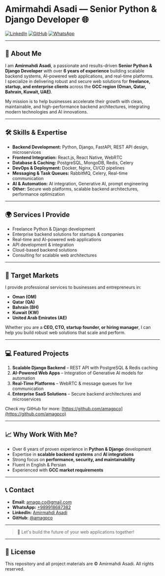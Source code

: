 # Amirmahdi Asadi — Senior Python & Django Developer 🌐

[![LinkedIn](https://img.shields.io/badge/LinkedIn-Amirmahdi-blue?logo=linkedin)](https://linkedin.com/in/amirmahdi-asadi-2b1528244) 
[![GitHub](https://img.shields.io/badge/GitHub-@amagpco-black?logo=github)](https://github.com/amagpco) 
[![WhatsApp](https://img.shields.io/badge/WhatsApp-+989918687382-green?logo=whatsapp)](https://wa.me/989918687382)

---

## 👋 About Me
I am **Amirmahdi Asadi**, a passionate and results-driven **Senior Python & Django Developer** with over **6 years of experience** building scalable backend systems, AI-powered web applications, and real-time platforms.  
I specialize in delivering robust and secure web solutions for **freelance, startup, and enterprise clients** across the **GCC region (Oman, Qatar, Bahrain, Kuwait, UAE)**.

My mission is to help businesses accelerate their growth with clean, maintainable, and high-performance backend architectures, integrating modern technologies and AI innovations.

---

## 🛠 Skills & Expertise

- **Backend Development:** Python, Django, FastAPI, REST API design, microservices
- **Frontend Integration:** React.js, React Native, WebRTC
- **Database & Caching:** PostgreSQL, MongoDB, Redis, Celery
- **DevOps & Deployment:** Docker, Nginx, CI/CD pipelines
- **Messaging & Task Queues:** RabbitMQ, Celery, Real-time communication
- **AI & Automation:** AI integration, Generative AI, prompt engineering
- **Other:** Secure web platforms, scalable backend architectures, performance optimization

---

## 🌍 Services I Provide

- Freelance Python & Django development
- Enterprise backend solutions for startups & companies
- Real-time and AI-powered web applications
- API development & integration
- Cloud-based backend solutions
- Consulting for scalable web architectures

---

## 🏢 Target Markets

I provide professional services to businesses and entrepreneurs in:

- **Oman (OM)**  
- **Qatar (QA)**  
- **Bahrain (BH)**  
- **Kuwait (KW)**  
- **United Arab Emirates (AE)**  

Whether you are a **CEO, CTO, startup founder, or hiring manager**, I can help you build robust web solutions that scale and perform.

---

## 💻 Featured Projects

1. **Scalable Django Backend** – REST API with PostgreSQL & Redis caching  
2. **AI-Powered Web Apps** – Integration of Generative AI models for automation  
3. **Real-Time Platforms** – WebRTC & message queues for live communication  
4. **Enterprise SaaS Solutions** – Secure backend architectures and microservices

Check my GitHub for more: [https://github.com/amagpco](https://github.com/amagpco)

---

## 📈 Why Work With Me?

- Over 6 years of proven experience in **Python & Django** development  
- Expertise in **scalable backend systems** and **AI integrations**  
- Strong focus on **performance, security, and maintainability**  
- Fluent in English & Persian  
- Experienced with **GCC market requirements**  

---

## 📞 Contact

- **Email:** [amagp.co@gmail.com](mailto:amagp.co@gmail.com)  
- **WhatsApp:** [+989918687382](https://wa.me/989918687382)  
- **LinkedIn:** [Amirmahdi Asadi](https://linkedin.com/in/amirmahdi-asadi-2b1528244)  
- **GitHub:** [@amagpco](https://github.com/amagpco)  

---

> 🚀 Let's build the future of your web applications together!

---

## 🌟 License

This repository and all project materials are © Amirmahdi Asadi. All rights reserved.
